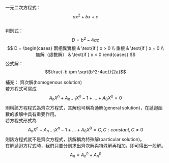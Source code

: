 一元二次方程式：$$ax^2+bx+c$$  
判別式： $$D = b^2 - 4ac$$
$$
D =
\begin{cases} 
兩相異實根 & \text{if } x > 0 \\
重根 & \text{if } x = 0 \\
無解（虛數解） & \text{if } x < 0
\end{cases}
$$
公式解： $$\frac{-b \pm \sqrt{b^2-4ac}}{2a}$$

補充：
齊次解(homogenous solution)  
若方程式可寫成
$$A_nX^n + A_{n-1}X^n-1+...+A_0X^0 = 0$$
則稱該方程程式為齊次方程式，其解也可稱為通解(general solution)，在遞迴函數的求解中具有重要作用。  
若方程式形式為
$$A_nX^n + A_{n-1}X^n-1+...+A_0X^0 = C,  C:constant, C \neq 0 $$
則該方程式就不是齊次方程式，該解稱為特殊解(particular solution)。  
在解遞迴方程式時，我們只要分別求出齊次解與特殊解再相加，即可得出一般解。
$$A_n = A_n^h + A_n^p$$
